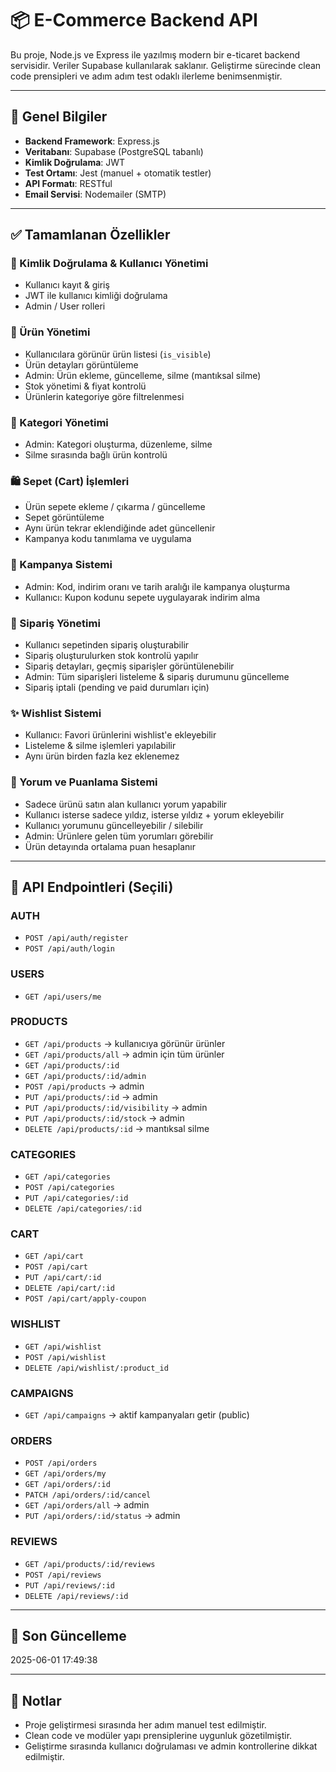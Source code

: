 
# 📦 E-Commerce Backend API

Bu proje, Node.js ve Express ile yazılmış modern bir e-ticaret backend servisidir. Veriler Supabase kullanılarak saklanır. Geliştirme sürecinde clean code prensipleri ve adım adım test odaklı ilerleme benimsenmiştir.

---

## 🧱 Genel Bilgiler

- **Backend Framework**: Express.js
- **Veritabanı**: Supabase (PostgreSQL tabanlı)
- **Kimlik Doğrulama**: JWT
- **Test Ortamı**: Jest (manuel + otomatik testler)
- **API Formatı**: RESTful
- **Email Servisi**: Nodemailer (SMTP)

---

## ✅ Tamamlanan Özellikler

### 🔐 Kimlik Doğrulama & Kullanıcı Yönetimi
- Kullanıcı kayıt & giriş
- JWT ile kullanıcı kimliği doğrulama
- Admin / User rolleri

### 🛒 Ürün Yönetimi
- Kullanıcılara görünür ürün listesi (`is_visible`)
- Ürün detayları görüntüleme
- Admin: Ürün ekleme, güncelleme, silme (mantıksal silme)
- Stok yönetimi & fiyat kontrolü
- Ürünlerin kategoriye göre filtrelenmesi

### 📂 Kategori Yönetimi
- Admin: Kategori oluşturma, düzenleme, silme
- Silme sırasında bağlı ürün kontrolü

### 🛍️ Sepet (Cart) İşlemleri
- Ürün sepete ekleme / çıkarma / güncelleme
- Sepet görüntüleme
- Aynı ürün tekrar eklendiğinde adet güncellenir
- Kampanya kodu tanımlama ve uygulama

### 🎫 Kampanya Sistemi
- Admin: Kod, indirim oranı ve tarih aralığı ile kampanya oluşturma
- Kullanıcı: Kupon kodunu sepete uygulayarak indirim alma

### 🧾 Sipariş Yönetimi
- Kullanıcı sepetinden sipariş oluşturabilir
- Sipariş oluşturulurken stok kontrolü yapılır
- Sipariş detayları, geçmiş siparişler görüntülenebilir
- Admin: Tüm siparişleri listeleme & sipariş durumunu güncelleme
- Sipariş iptali (pending ve paid durumları için)

### ✨ Wishlist Sistemi
- Kullanıcı: Favori ürünlerini wishlist'e ekleyebilir
- Listeleme & silme işlemleri yapılabilir
- Aynı ürün birden fazla kez eklenemez

### 💬 Yorum ve Puanlama Sistemi
- Sadece ürünü satın alan kullanıcı yorum yapabilir
- Kullanıcı isterse sadece yıldız, isterse yıldız + yorum ekleyebilir
- Kullanıcı yorumunu güncelleyebilir / silebilir
- Admin: Ürünlere gelen tüm yorumları görebilir
- Ürün detayında ortalama puan hesaplanır

---

## 🔗 API Endpointleri (Seçili)

### AUTH
- `POST /api/auth/register`
- `POST /api/auth/login`

### USERS
- `GET /api/users/me`

### PRODUCTS
- `GET /api/products` → kullanıcıya görünür ürünler
- `GET /api/products/all` → admin için tüm ürünler
- `GET /api/products/:id`
- `GET /api/products/:id/admin`
- `POST /api/products` → admin
- `PUT /api/products/:id` → admin
- `PUT /api/products/:id/visibility` → admin
- `PUT /api/products/:id/stock` → admin
- `DELETE /api/products/:id` → mantıksal silme

### CATEGORIES
- `GET /api/categories`
- `POST /api/categories`
- `PUT /api/categories/:id`
- `DELETE /api/categories/:id`

### CART
- `GET /api/cart`
- `POST /api/cart`
- `PUT /api/cart/:id`
- `DELETE /api/cart/:id`
- `POST /api/cart/apply-coupon`

### WISHLIST
- `GET /api/wishlist`
- `POST /api/wishlist`
- `DELETE /api/wishlist/:product_id`

### CAMPAIGNS
- `GET /api/campaigns` → aktif kampanyaları getir (public)

### ORDERS
- `POST /api/orders`
- `GET /api/orders/my`
- `GET /api/orders/:id`
- `PATCH /api/orders/:id/cancel`
- `GET /api/orders/all` → admin
- `PUT /api/orders/:id/status` → admin

### REVIEWS
- `GET /api/products/:id/reviews`
- `POST /api/reviews`
- `PUT /api/reviews/:id`
- `DELETE /api/reviews/:id`

---

## 📅 Son Güncelleme

2025-06-01 17:49:38

---

## 📌 Notlar
- Proje geliştirmesi sırasında her adım manuel test edilmiştir.
- Clean code ve modüler yapı prensiplerine uygunluk gözetilmiştir.
- Geliştirme sırasında kullanıcı doğrulaması ve admin kontrollerine dikkat edilmiştir.
